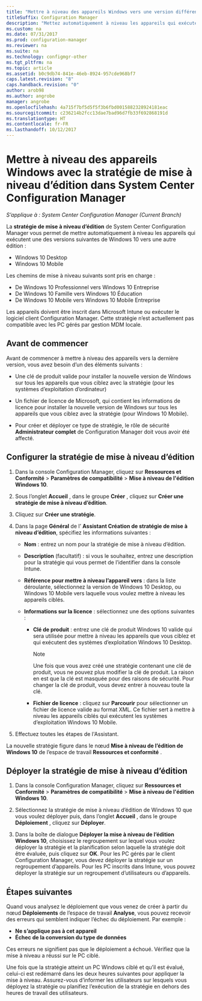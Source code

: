 ```yaml
---
title: "Mettre à niveau des appareils Windows vers une version différente"
titleSuffix: Configuration Manager
description: "Mettez automatiquement à niveau les appareils qui exécutent Windows 10 Desktop, Windows 10 Mobile ou Windows 10 Holographique vers une autre édition avec Configuration Manager."
ms.custom: na
ms.date: 07/31/2017
ms.prod: configuration-manager
ms.reviewer: na
ms.suite: na
ms.technology: configmgr-other
ms.tgt_pltfrm: na
ms.topic: article
ms.assetid: b0c9db74-841e-46eb-8924-957cde968bf7
caps.latest.revision: "8"
caps.handback.revision: "0"
author: arob98
ms.author: angrobe
manager: angrobe
ms.openlocfilehash: 4a715f7bf5d5f5f3b6fbd0015882328924181eac
ms.sourcegitcommit: c236214b2fcc13dae7bad96d7fb33f692868191d
ms.translationtype: HT
ms.contentlocale: fr-FR
ms.lasthandoff: 10/12/2017
---
```

# <a name="upgrade-windows-devices-with-the-edition-upgrade-policy-in-system-center-configuration-manager"></a>Mettre à niveau des appareils Windows avec la stratégie de mise à niveau d’édition dans System Center Configuration Manager

*S’applique à : System Center Configuration Manager (Current Branch)*


La **stratégie de mise à niveau d’édition** de System Center Configuration Manager vous permet de mettre automatiquement à niveau les appareils qui exécutent une des versions suivantes de Windows 10 vers une autre édition :

- Windows 10 Desktop
- Windows 10 Mobile
<!-- - Windows 10 Holographic -->

Les chemins de mise à niveau suivants sont pris en charge :

- De Windows 10 Professionnel vers Windows 10 Entreprise
- De Windows 10 Famille vers Windows 10 Éducation
- De Windows 10 Mobile vers Windows 10 Mobile Entreprise
<!-- - From Windows 10 Holographic Pro to Windows 10 Holographic Enterprise -->

Les appareils doivent être inscrit dans Microsoft Intune ou exécuter le logiciel client Configuration Manager. Cette stratégie n’est actuellement pas compatible avec les PC gérés par gestion MDM locale.

## <a name="before-you-start"></a>Avant de commencer  
 Avant de commencer à mettre à niveau des appareils vers la dernière version, vous avez besoin d’un des éléments suivants :  

-   Une clé de produit valide pour installer la nouvelle version de Windows sur tous les appareils que vous ciblez avec la stratégie (pour les systèmes d’exploitation d’ordinateur)  

-   Un fichier de licence de Microsoft, qui contient les informations de licence pour installer la nouvelle version de Windows sur tous les appareils que vous ciblez avec la stratégie (pour Windows 10 Mobile<!-- and Windows 10 Holographic-->).

- Pour créer et déployer ce type de stratégie, le rôle de sécurité **Administrateur complet** de Configuration Manager doit vous avoir été affecté.

## <a name="configure-the-edition-upgrade-policy"></a>Configurer la stratégie de mise à niveau d’édition  

1.  Dans la console Configuration Manager, cliquez sur **Ressources et Conformité** > **Paramètres de compatibilité** > **Mise à niveau de l'édition Windows 10**.  

3.  Sous l’onglet **Accueil** , dans le groupe **Créer** , cliquez sur **Créer une stratégie de mise à niveau d’édition**.  

4.  Cliquez sur **Créer une stratégie**.  

5.  Dans la page **Général** de l’ **Assistant Création de stratégie de mise à niveau d’édition**, spécifiez les informations suivantes :  

    -   **Nom** : entrez un nom pour la stratégie de mise à niveau d’édition.  

    -   **Description** (facultatif) : si vous le souhaitez, entrez une description pour la stratégie qui vous permet de l’identifier dans la console Intune.  

    -   **Référence pour mettre à niveau l’appareil vers** : dans la liste déroulante, sélectionnez la version de Windows 10 Desktop, <!-- Windows 10 Holographic,--> ou Windows 10 Mobile vers laquelle vous voulez mettre à niveau les appareils ciblés.  

    -   **Informations sur la licence** : sélectionnez une des options suivantes :  

        -   **Clé de produit** : entrez une clé de produit Windows 10 valide qui sera utilisée pour mettre à niveau les appareils que vous ciblez et qui exécutent des systèmes d’exploitation Windows 10 Desktop.  

            > [!NOTE]  
            >  Une fois que vous avez créé une stratégie contenant une clé de produit, vous ne pouvez plus modifier la clé de produit. La raison en est que la clé est masquée pour des raisons de sécurité. Pour changer la clé de produit, vous devez entrer à nouveau toute la clé.  

        -   **Fichier de licence** : cliquez sur **Parcourir** pour sélectionner un fichier de licence valide au format XML. Ce fichier sert à mettre à niveau les appareils ciblés qui exécutent les systèmes d’exploitation <!--Windows 10 Holographic and -->Windows 10 Mobile.  

6.  Effectuez toutes les étapes de l'Assistant.  

La nouvelle stratégie figure dans le nœud **Mise à niveau de l’édition de Windows 10** de l’espace de travail **Ressources et conformité** .  

## <a name="deploy-the-edition-upgrade-policy"></a>Déployer la stratégie de mise à niveau d’édition  

1.  Dans la console Configuration Manager, cliquez sur **Ressources et Conformité** > **Paramètres de compatibilité** > **Mise à niveau de l'édition Windows 10**.  

3.  Sélectionnez la stratégie de mise à niveau d’édition de Windows 10 que vous voulez déployer puis, dans l’onglet **Accueil** , dans le groupe **Déploiement** , cliquez sur **Déployer**.  

4.  Dans la boîte de dialogue **Déployer la mise à niveau de l’édition Windows 10**, choisissez le regroupement sur lequel vous voulez déployer la stratégie et la planification selon laquelle la stratégie doit être évaluée, puis cliquez sur **OK**. Pour les PC gérés par le client Configuration Manager, vous devez déployer la stratégie sur un regroupement d’appareils. Pour les PC inscrits dans Intune, vous pouvez déployer la stratégie sur un regroupement d’utilisateurs ou d’appareils. 



## <a name="next-steps"></a>Étapes suivantes

Quand vous analysez le déploiement que vous venez de créer à partir du nœud **Déploiements** de l’espace de travail **Analyse**, vous pouvez recevoir des erreurs qui semblent indiquer l’échec du déploiement. Par exemple :
- **Ne s’applique pas à cet appareil**
- **Échec de la conversion du type de données**

Ces erreurs ne signifient pas que le déploiement a échoué. Vérifiez que la mise à niveau a réussi sur le PC ciblé.

Une fois que la stratégie atteint un PC Windows ciblé et qu’il est évalué, celui-ci est redémarré dans les deux heures suivantes pour appliquer la mise à niveau. Assurez-vous d’informer les utilisateurs sur lesquels vous déployez la stratégie ou planifiez l’exécution de la stratégie en dehors des heures de travail des utilisateurs.
